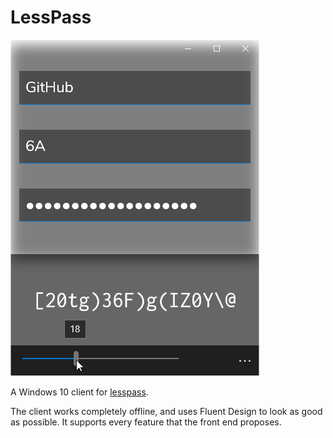 LessPass
========

![Screenshot](Screenshot.png)

A Windows 10 client for [lesspass](https://lesspass.com).

The client works completely offline, and uses Fluent Design to look as good as possible. It supports every feature that the front end proposes.